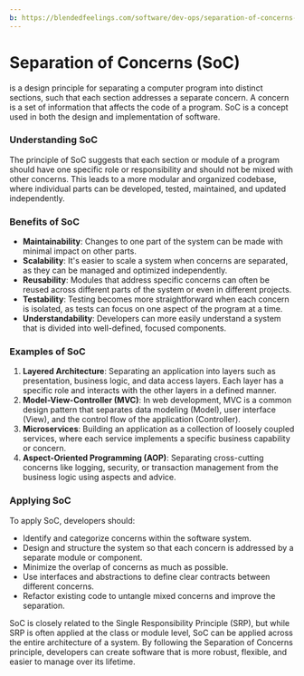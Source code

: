 ```yaml
---
b: https://blendedfeelings.com/software/dev-ops/separation-of-concerns-soc.md
---
```


# Separation of Concerns (SoC) 
is a design principle for separating a computer program into distinct sections, such that each section addresses a separate concern. A concern is a set of information that affects the code of a program. SoC is a concept used in both the design and implementation of software.

### Understanding SoC

The principle of SoC suggests that each section or module of a program should have one specific role or responsibility and should not be mixed with other concerns. This leads to a more modular and organized codebase, where individual parts can be developed, tested, maintained, and updated independently.

### Benefits of SoC

- **Maintainability**: Changes to one part of the system can be made with minimal impact on other parts.
- **Scalability**: It's easier to scale a system when concerns are separated, as they can be managed and optimized independently.
- **Reusability**: Modules that address specific concerns can often be reused across different parts of the system or even in different projects.
- **Testability**: Testing becomes more straightforward when each concern is isolated, as tests can focus on one aspect of the program at a time.
- **Understandability**: Developers can more easily understand a system that is divided into well-defined, focused components.

### Examples of SoC

1. **Layered Architecture**: Separating an application into layers such as presentation, business logic, and data access layers. Each layer has a specific role and interacts with the other layers in a defined manner.
2. **Model-View-Controller (MVC)**: In web development, MVC is a common design pattern that separates data modeling (Model), user interface (View), and the control flow of the application (Controller).
3. **Microservices**: Building an application as a collection of loosely coupled services, where each service implements a specific business capability or concern.
4. **Aspect-Oriented Programming (AOP)**: Separating cross-cutting concerns like logging, security, or transaction management from the business logic using aspects and advice.

### Applying SoC

To apply SoC, developers should:

- Identify and categorize concerns within the software system.
- Design and structure the system so that each concern is addressed by a separate module or component.
- Minimize the overlap of concerns as much as possible.
- Use interfaces and abstractions to define clear contracts between different concerns.
- Refactor existing code to untangle mixed concerns and improve the separation.

SoC is closely related to the Single Responsibility Principle (SRP), but while SRP is often applied at the class or module level, SoC can be applied across the entire architecture of a system. By following the Separation of Concerns principle, developers can create software that is more robust, flexible, and easier to manage over its lifetime.